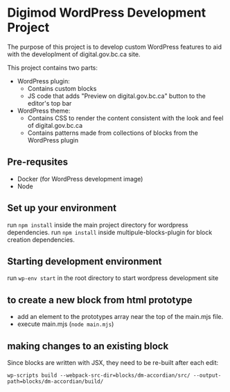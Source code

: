 # Digimod WordPress Development Project
The purpose of this project is to develop custom WordPress features to aid with the developlment of digital.gov.bc.ca site.

This project contains two parts:
- WordPress plugin:
  - Contains custom blocks
  - JS code that adds "Preview on digital.gov.bc.ca" button to the editor's top bar
- WordPress theme:
  - Contains CSS to render the content consistent with the look and feel of digital.gov.bc.ca
  - Contains patterns made from collections of blocks from the WordPress plugin

## Pre-requsites
- Docker (for WordPress development image)
- Node

## Set up your environment
run `npm install` inside the main project directory for wordpress dependencies.
run `npm install` inside multipule-blocks-plugin for block creation dependencies.

## Starting development environment
run `wp-env start` in the root directory to start wordpress development site

## to create a new block from html prototype
- add an element to the prototypes array near the top of the main.mjs file.
- execute main.mjs (`node main.mjs`)

## making changes to an existing block
Since blocks are written with JSX, they need to be re-built after each edit:

`wp-scripts build --webpack-src-dir=blocks/dm-accordian/src/ --output-path=blocks/dm-accordian/build/`
